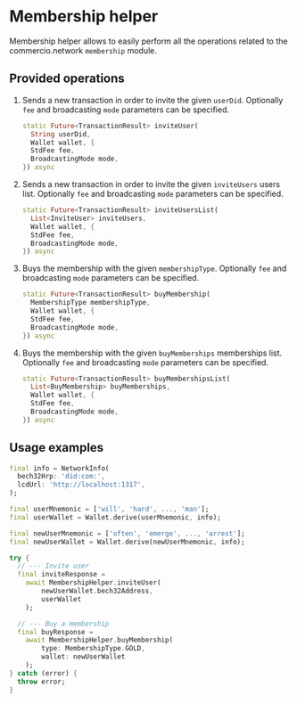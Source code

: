 # Membership helper

Membership helper allows to easily perform all the operations related to the commercio.network `membership` module.

## Provided operations

1. Sends a new transaction in order to invite the given `userDid`. Optionally `fee` and broadcasting `mode` parameters can be specified.

    ```dart
    static Future<TransactionResult> inviteUser(
      String userDid,
      Wallet wallet, {
      StdFee fee,
      BroadcastingMode mode,
    }) async
    ```

2. Sends a new transaction in order to invite the given `inviteUsers` users list. Optionally `fee` and broadcasting `mode` parameters can be specified.

    ```dart
    static Future<TransactionResult> inviteUsersList(
      List<InviteUser> inviteUsers,
      Wallet wallet, {
      StdFee fee,
      BroadcastingMode mode,
    }) async
    ```

3. Buys the membership with the given `membershipType`. Optionally `fee` and broadcasting `mode` parameters can be specified.

    ```dart
    static Future<TransactionResult> buyMembership(
      MembershipType membershipType,
      Wallet wallet, {
      StdFee fee,
      BroadcastingMode mode,
    }) async
    ```

4. Buys the membership with the given `buyMemberships` memberships list. Optionally `fee` and broadcasting `mode` parameters can be specified.

    ```dart
    static Future<TransactionResult> buyMembershipsList(
      List<BuyMembership> buyMemberships,
      Wallet wallet, {
      StdFee fee,
      BroadcastingMode mode,
    }) async
    ```

## Usage examples

```dart
final info = NetworkInfo(
  bech32Hrp: 'did:com:',
  lcdUrl: 'http://localhost:1317',
);

final userMnemonic = ['will', 'hard', ..., 'man'];
final userWallet = Wallet.derive(userMnemonic, info);

final newUserMnemonic = ['often', 'emerge', ..., 'arrest'];
final newUserWallet = Wallet.derive(newUserMnemonic, info);

try {
  // --- Invite user
  final inviteResponse =
    await MembershipHelper.inviteUser(
        newUserWallet.bech32Address,
        userWallet
    );

  // --- Buy a membership
  final buyResponse =
    await MembershipHelper.buyMembership(
        type: MembershipType.GOLD,
        wallet: newUserWallet
    );
} catch (error) {
  throw error;
}
```
